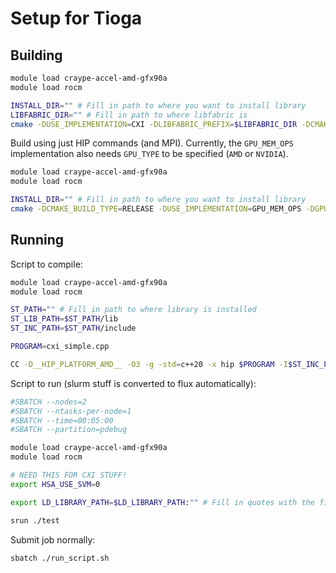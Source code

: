 # Setup for Tioga

## Building

```bash
module load craype-accel-amd-gfx90a
module load rocm

INSTALL_DIR="" # Fill in path to where you want to install library
LIBFABRIC_DIR="" # Fill in path to where libfabric is
cmake -DUSE_IMPLEMENTATION=CXI -DLIBFABRIC_PREFIX=$LIBFABRIC_DIR -DCMAKE_INSTALL_PREFIX=$INSTALL_DIR -DCMAKE_HIP_ARCHITECTURES=gfx90a -DCMAKE_HIP_COMPILER=CC ..
```

Build using just HIP commands (and MPI). Currently, the `GPU_MEM_OPS` implementation also needs `GPU_TYPE` to be specified (`AMD` or `NVIDIA`).
```bash
module load craype-accel-amd-gfx90a
module load rocm

INSTALL_DIR="" # Fill in path to where you want to install library
cmake -DCMAKE_BUILD_TYPE=RELEASE -DUSE_IMPLEMENTATION=GPU_MEM_OPS -DGPU_TYPE=AMD -DCMAKE_HIP_ARCHITECTURES=gfx90a -DCMAKE_HIP_COMPILER=CC -DCMAKE_INSTALL_PREFIX=$INSTALL_DIR ..
```


## Running

Script to compile:
```bash
module load craype-accel-amd-gfx90a
module load rocm

ST_PATH="" # Fill in path to where library is installed
ST_LIB_PATH=$ST_PATH/lib
ST_INC_PATH=$ST_PATH/include

PROGRAM=cxi_simple.cpp

CC -D__HIP_PLATFORM_AMD__ -O3 -g -std=c++20 -x hip $PROGRAM -I$ST_INC_PATH -L$ST_LIB_PATH -o test -lstream-triggering
```

Script to run (slurm stuff is converted to flux automatically):
```bash
#SBATCH --nodes=2
#SBATCH --ntasks-per-node=1
#SBATCH --time=00:05:00
#SBATCH --partition=pdebug

module load craype-accel-amd-gfx90a
module load rocm

# NEED THIS FOR CXI STUFF!
export HSA_USE_SVM=0

export LD_LIBRARY_PATH=$LD_LIBRARY_PATH:"" # Fill in quotes with the final value of $ST_LIB_PATH from compiling

srun ./test
```

Submit job normally:
```bash
sbatch ./run_script.sh
```

